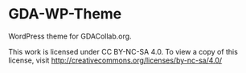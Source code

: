 # GDA-WP-Theme
WordPress theme for GDACollab.org.



This work is licensed under CC BY-NC-SA 4.0. To view a copy of this license, visit http://creativecommons.org/licenses/by-nc-sa/4.0/
